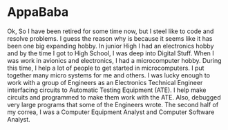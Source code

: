 # AppaBaba
Ok, So I have been retired for some time now, but I steel like to code and resolve problems. I guess the reason why is because it seems like it has been one big expanding hobby.  In junior High I had an electronics hobby and by the time I got to High School, I was deep into Digital Stuff. When I was work in avionics and electronics, I had a microcomputer hobby. During this time, I help a lot of people to get started in microcomputers. I put together many micro systems for me and others. I was lucky enough to work with a group of Engineers as an Electronics Technical Engineer interfacing circuits to Automatic Testing Equipment (ATE). I help make circuits and programmed to make them work with the ATE. Also, debugged very large programs that some of the Engineers wrote.  The second half of my correa, I was a Computer Equipment Analyst  and Computer Software Analyst.